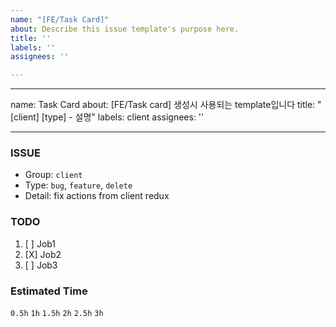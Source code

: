 ```yaml
---
name: "[FE/Task Card]"
about: Describe this issue template's purpose here.
title: ''
labels: ''
assignees: ''

---
```


---
name: Task Card
about: [FE/Task card] 생성시 사용되는 template입니다
title: "[client] [type] - 설명"
labels: client
assignees: ''

---

### ISSUE
- Group: `client`
- Type: `bug`, `feature`, `delete`
- Detail: fix actions from client redux

### TODO
1. [ ] Job1
2. [X] Job2
3. [ ] Job3

### Estimated Time
`0.5h`
`1h`
`1.5h`
`2h`
`2.5h`
`3h`
